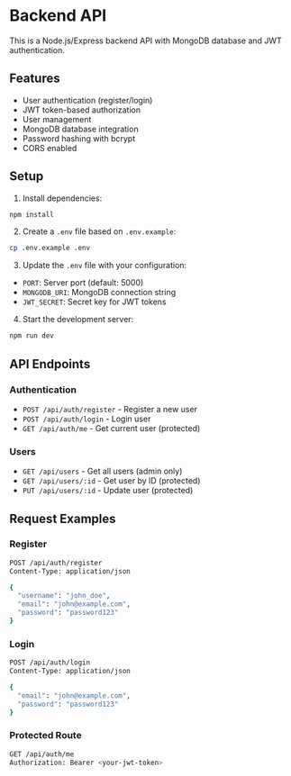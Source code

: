 # Backend API

This is a Node.js/Express backend API with MongoDB database and JWT authentication.

## Features

- User authentication (register/login)
- JWT token-based authorization
- User management
- MongoDB database integration
- Password hashing with bcrypt
- CORS enabled

## Setup

1. Install dependencies:
```bash
npm install
```

2. Create a `.env` file based on `.env.example`:
```bash
cp .env.example .env
```

3. Update the `.env` file with your configuration:
- `PORT`: Server port (default: 5000)
- `MONGODB_URI`: MongoDB connection string
- `JWT_SECRET`: Secret key for JWT tokens

4. Start the development server:
```bash
npm run dev
```

## API Endpoints

### Authentication
- `POST /api/auth/register` - Register a new user
- `POST /api/auth/login` - Login user
- `GET /api/auth/me` - Get current user (protected)

### Users
- `GET /api/users` - Get all users (admin only)
- `GET /api/users/:id` - Get user by ID (protected)
- `PUT /api/users/:id` - Update user (protected)

## Request Examples

### Register
```bash
POST /api/auth/register
Content-Type: application/json

{
  "username": "john_doe",
  "email": "john@example.com",
  "password": "password123"
}
```

### Login
```bash
POST /api/auth/login
Content-Type: application/json

{
  "email": "john@example.com",
  "password": "password123"
}
```

### Protected Route
```bash
GET /api/auth/me
Authorization: Bearer <your-jwt-token>
``` 